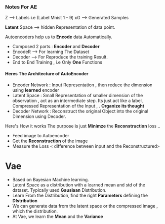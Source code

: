 ### Notes For AE 
Z --> Labels i.e (Label Mnist 1 - 9)
xG --> Generated Samples 

**Latent** Space --> hidden Representation of data point.

Autoencoders help us to **Encode** data Automatically. 
- Composed 2 parts : **Encoder** and **Decoder**
- EncodeR --> For learning The Dataset 
- Decoder --> For Reproduce the training Result.
- End to End Training , i.e Only **One** Functions

#### Heres The Architecture of AutoEncoder
- Encoder Network : Input Representation , then reduce the dimension using **learned** encoder 
- Latent Space : Small Representation of smaller dimension of the observation , act as an intermediate step. Its just act like a label, Compressed Representation of the Input ,  . **Organize its thought**
- Decoder Network : Reconstruct the original Object into the original Dimension using Decoder.

Here's How it works
The purpose is just **Minimze** the **Reconstruction** loss ..
- Feed image to Autoencoder
- Get the **Reconstruction** of the image
- Measure the Loss < difference between input and the Reconstructured>

# Vae
- Based on Bayesian Machine learning.
- Latent Space as a distribution with a learned mean and std of the dataset. Typically used **Gausiaan** Distribution.
- Learn From the Distribution, find the right **Parameters** defining the **DIstribution**
- We can generate data from the latent space or the compressed image , which the distribution.
- At Vae, we learn the **Mean** and the **Variance**